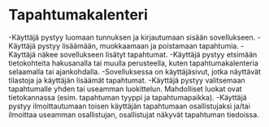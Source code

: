 # Tapahtumakalenteri

-Käyttäjä pystyy luomaan tunnuksen ja kirjautumaan sisään sovellukseen.
-Käyttäjä pystyy lisäämään, muokkaamaan ja poistamaan tapahtumia.
-Käyttäjä näkee sovellukseen lisätyt tapahtumat.
-Käyttäjä pystyy etsimään tietokohteita hakusanalla tai muulla perusteella, kuten tapahtumakalenteria selaamalla tai ajankohdalla.
-Sovelluksessa on käyttäjäsivut, jotka näyttävät tilastoja ja käyttäjän lisäämät tapahtumat.
-Käyttäjä pystyy valitsemaan tapahtumalle yhden tai useamman luokittelun. Mahdolliset luokat ovat tietokannassa (esim. tapahtuman tyyppi ja tapahtumapaikka).
-Käyttäjä pystyy ilmoittautumaan toisen käyttäjän tapahtumaan osallistujaksi ja/tai ilmoittaa useamman osallistujan, osallistujat näkyvät tapahtuman tiedoissa.
